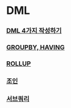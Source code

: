 # DML

### [DML 4가지 작성하기](dml.md)
### [GROUPBY, HAVING](groupby_having.md)
### [ROLLUP](rollup.md)
### [조인](join.md)
### [서브쿼리](subjuery.md)
